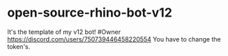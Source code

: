 # open-source-rhino-bot-v12
It's the template of my v12 bot!
#Owner
https://discord.com/users/750739446458220554
You have to change the token's.
